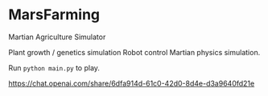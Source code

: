 # MarsFarming
Martian Agriculture Simulator

Plant growth / genetics simulation
Robot control
Martian physics simulation.

Run `python main.py` to play.

https://chat.openai.com/share/6dfa914d-61c0-42d0-8d4e-d3a9640fd21e
